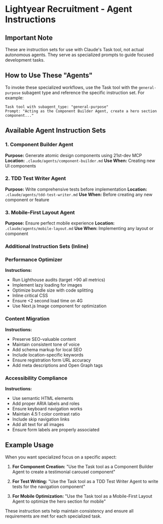 # Lightyear Recruitment - Agent Instructions

## Important Note
These are instruction sets for use with Claude's Task tool, not actual autonomous agents. They serve as specialized prompts to guide focused development tasks.

## How to Use These "Agents"

To invoke these specialized workflows, use the Task tool with the `general-purpose` subagent type and reference the specific instruction set. For example:

```
Task tool with subagent_type: "general-purpose"
Prompt: "Acting as the Component Builder Agent, create a hero section component..."
```

## Available Agent Instruction Sets

### 1. Component Builder Agent
**Purpose:** Generate atomic design components using 21st-dev MCP
**Location:** `.claude/agents/component-builder.md`
**Use When:** Creating new UI components

### 2. TDD Test Writer Agent  
**Purpose:** Write comprehensive tests before implementation
**Location:** `.claude/agents/tdd-test-writer.md`
**Use When:** Before creating any new component or feature

### 3. Mobile-First Layout Agent
**Purpose:** Ensure perfect mobile experience
**Location:** `.claude/agents/mobile-layout.md`
**Use When:** Implementing any layout or component

### Additional Instruction Sets (Inline)

### Performance Optimizer
**Instructions:**
- Run Lighthouse audits (target >90 all metrics)
- Implement lazy loading for images
- Optimize bundle size with code splitting
- Inline critical CSS
- Ensure <2 second load time on 4G
- Use Next.js Image component for optimization

### Content Migration
**Instructions:**
- Preserve SEO-valuable content
- Maintain consistent tone of voice
- Add schema markup for local SEO
- Include location-specific keywords
- Ensure registration form URL accuracy
- Add meta descriptions and Open Graph tags

### Accessibility Compliance
**Instructions:**
- Use semantic HTML elements
- Add proper ARIA labels and roles
- Ensure keyboard navigation works
- Maintain 4.5:1 color contrast ratio
- Include skip navigation links
- Add alt text for all images
- Ensure form labels are properly associated

## Example Usage

When you want specialized focus on a specific aspect:

1. **For Component Creation:**
   "Use the Task tool as a Component Builder Agent to create a testimonial carousel component"

2. **For Test Writing:**
   "Use the Task tool as a TDD Test Writer Agent to write tests for the navigation component"

3. **For Mobile Optimization:**
   "Use the Task tool as a Mobile-First Layout Agent to optimize the hero section for mobile"

These instruction sets help maintain consistency and ensure all requirements are met for each specialized task.